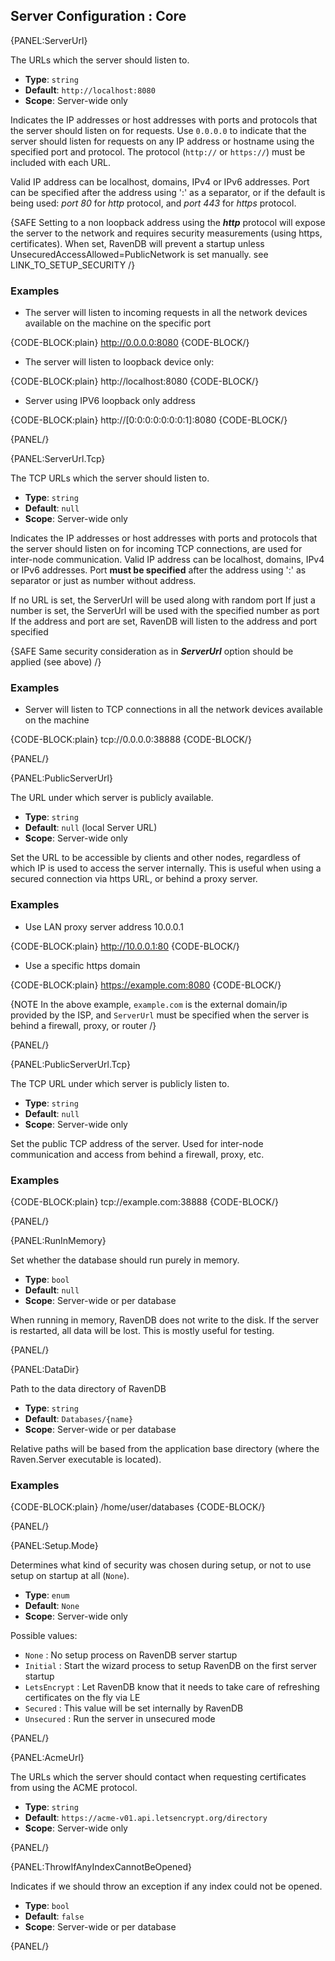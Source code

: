## Server Configuration : Core

{PANEL:ServerUrl}

The URLs which the server should listen to.

- **Type**: `string`
- **Default**: `http://localhost:8080`
- **Scope**: Server-wide only

Indicates the IP addresses or host addresses with ports and protocols that the server should listen on for requests. Use `0.0.0.0` to indicate that the server should listen for requests on any IP address or hostname using the specified port and protocol. The protocol (`http://` or `https://`) must be included with each URL.

Valid IP address can be localhost, domains, IPv4 or IPv6 addresses. Port can be specified after the address using ':' as a separator, or if the default is being used: *port 80* for *http* protocol, and *port 443* for *https* protocol.

{SAFE Setting to a non loopback address using the ***http*** protocol will expose the server to the network and requires security measurements (using https, certificates). When set, RavenDB will prevent a startup unless UnsecuredAccessAllowed=PublicNetwork is set manually. see LINK_TO_SETUP_SECURITY /}

### Examples

* The server will listen to incoming requests in all the network devices available on the machine on the specific port

{CODE-BLOCK:plain}
http://0.0.0.0:8080
{CODE-BLOCK/}

* The server will listen to loopback device only:

{CODE-BLOCK:plain}
http://localhost:8080
{CODE-BLOCK/}

* Server using IPV6 loopback only address

{CODE-BLOCK:plain}
http://[0:0:0:0:0:0:0:1]:8080
{CODE-BLOCK/}

{PANEL/}

{PANEL:ServerUrl.Tcp}

The TCP URLs which the server should listen to.

- **Type**: `string`
- **Default**: `null`
- **Scope**: Server-wide only

Indicates the IP addresses or host addresses with ports and protocols that the server should listen on for incoming TCP connections, are used for inter-node communication.
Valid IP address can be localhost, domains, IPv4 or IPv6 addresses. Port **must be specified** after the address using ':' as separator or just as number without address. 

If no URL is set, the ServerUrl will be used along with random port
If just a number is set, the ServerUrl will be used with the specified number as port
If the address and port are set, RavenDB will listen to the address and port specified

{SAFE Same security consideration as in ***ServerUrl*** option should be applied (see above) /}

### Examples

* Server will listen to TCP connections in all the network devices available on the machine

{CODE-BLOCK:plain}
tcp://0.0.0.0:38888
{CODE-BLOCK/}

{PANEL/}

{PANEL:PublicServerUrl}

The URL under which server is publicly available.

- **Type**: `string`
- **Default**: `null` (local Server URL)
- **Scope**: Server-wide only

Set the URL to be accessible by clients and other nodes, regardless of which IP is used to access the server internally. This is useful when using a secured connection via https URL, or behind a proxy server. 

### Examples

* Use LAN proxy server address 10.0.0.1

{CODE-BLOCK:plain}
http://10.0.0.1:80
{CODE-BLOCK/}

* Use a specific https domain

{CODE-BLOCK:plain}
https://example.com:8080
{CODE-BLOCK/}

{NOTE In the above example, `example.com` is the external domain/ip provided by the ISP, and `ServerUrl` must be specified when the server is behind a firewall, proxy, or router /}

{PANEL/}

{PANEL:PublicServerUrl.Tcp}

The TCP URL under which server is publicly listen to.

- **Type**: `string`
- **Default**: `null`
- **Scope**: Server-wide only

Set the public TCP address of the server. Used for inter-node communication and access from behind a firewall, proxy, etc.

### Examples

{CODE-BLOCK:plain}
tcp://example.com:38888
{CODE-BLOCK/}

{PANEL/}

{PANEL:RunInMemory}

Set whether the database should run purely in memory.

- **Type**: `bool`
- **Default**: `null`
- **Scope**: Server-wide or per database

When running in memory, RavenDB does not write to the disk. If the server is restarted, all data will be lost. This is mostly useful for testing.

{PANEL/}

{PANEL:DataDir}

Path to the data directory of RavenDB

- **Type**: `string`
- **Default**: `Databases/{name}`
- **Scope**: Server-wide or per database

Relative paths will be based from the application base directory (where the Raven.Server executable is located).

### Examples

{CODE-BLOCK:plain}
/home/user/databases
{CODE-BLOCK/}

{PANEL/}

{PANEL:Setup.Mode}

Determines what kind of security was chosen during setup, or not to use setup on startup at all (`None`).

- **Type**: `enum`
- **Default**: `None`
- **Scope**: Server-wide only

Possible values:

- `None` : No setup process on RavenDB server startup
- `Initial` : Start the wizard process to setup RavenDB on the first server startup
- `LetsEncrypt` : Let RavenDB know that it needs to take care of refreshing certificates on the fly via LE
- `Secured` : This value will be set internally by RavenDB
- `Unsecured` : Run the server in unsecured mode

{PANEL/}

{PANEL:AcmeUrl}

The URLs which the server should contact when requesting certificates from using the ACME protocol.

- **Type**: `string`
- **Default**: `https://acme-v01.api.letsencrypt.org/directory`
- **Scope**: Server-wide only

{PANEL/}

{PANEL:ThrowIfAnyIndexCannotBeOpened}

 Indicates if we should throw an exception if any index could not be opened.

- **Type**: `bool`
- **Default**: `false`
- **Scope**: Server-wide or per database

{PANEL/}
